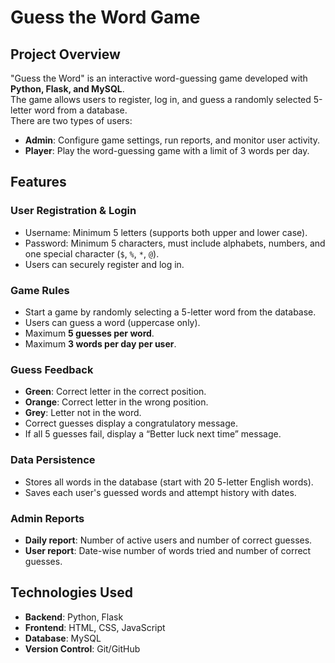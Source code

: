 # Guess the Word Game 

## Project Overview
"Guess the Word" is an interactive word-guessing game developed with **Python, Flask, and MySQL**.  
The game allows users to register, log in, and guess a randomly selected 5-letter word from a database.  
There are two types of users:

- **Admin**: Configure game settings, run reports, and monitor user activity.  
- **Player**: Play the word-guessing game with a limit of 3 words per day.  


## Features

### User Registration & Login
- Username: Minimum 5 letters (supports both upper and lower case).  
- Password: Minimum 5 characters, must include alphabets, numbers, and one special character (`$`, `%`, `*`, `@`).  
- Users can securely register and log in.

### Game Rules
- Start a game by randomly selecting a 5-letter word from the database.  
- Users can guess a word (uppercase only).  
- Maximum **5 guesses per word**.  
- Maximum **3 words per day per user**.  

### Guess Feedback
- **Green**: Correct letter in the correct position.  
- **Orange**: Correct letter in the wrong position.  
- **Grey**: Letter not in the word.  
- Correct guesses display a congratulatory message.  
- If all 5 guesses fail, display a “Better luck next time” message.  

### Data Persistence
- Stores all words in the database (start with 20 5-letter English words).  
- Saves each user's guessed words and attempt history with dates.  

### Admin Reports
- **Daily report**: Number of active users and number of correct guesses.  
- **User report**: Date-wise number of words tried and number of correct guesses.  


## Technologies Used
- **Backend**: Python, Flask  
- **Frontend**: HTML, CSS, JavaScript  
- **Database**: MySQL  
- **Version Control**: Git/GitHub  


